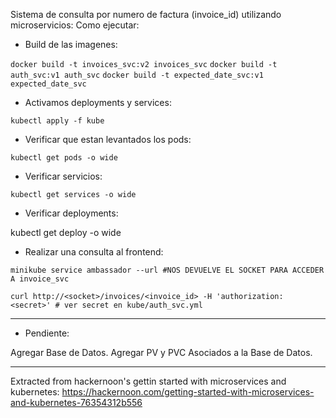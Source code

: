 Sistema de consulta por numero de factura (invoice_id) utilizando microservicios:
Como ejecutar:
* Build de las imagenes:

 `docker build -t invoices_svc:v2 invoices_svc`
 `docker build -t auth_svc:v1 auth_svc`
 `docker build -t expected_date_svc:v1 expected_date_svc`

* Activamos deployments y services:

 `kubectl apply -f kube`

* Verificar que estan levantados los pods:

 `kubectl get pods -o wide`

* Verificar servicios:

 `kubectl get services -o wide`

* Verificar deployments:
 
kubectl get deploy -o wide

* Realizar una consulta al frontend:
 
 `minikube service ambassador --url #NOS DEVUELVE EL SOCKET PARA ACCEDER A invoice_svc`

 `curl http://<socket>/invoices/<invoice_id> -H 'authorization: <secret>' # ver secret en kube/auth_svc.yml`

--- 

* Pendiente:

 Agregar Base de Datos.
 Agregar PV y PVC Asociados a la Base de Datos.

--- 
Extracted from hackernoon's gettin started with microservices and kubernetes:
https://hackernoon.com/getting-started-with-microservices-and-kubernetes-76354312b556
